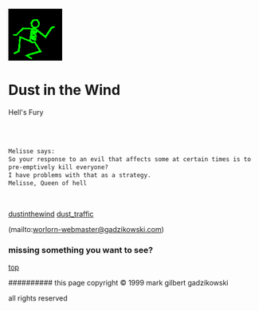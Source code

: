![dancer](assets/dancer.gif)

# Dust in the Wind



 Hell's Fury

![xparent](assets/xparent.gif)  


```
		
Melisse says:
So your response to an evil that affects some at certain times is to
pre-emptively kill everyone?
I have problems with that as a strategy.
Melisse, Queen of hell
		
	
```

 





  [dustinthewind](dustinthewind.md)  [dust_traffic](dust_traffic.md) 

 (mailto:worlorn-webmaster@gadzikowski.com) 

 
### missing something you want to see?



 [top](#top) 

 
########## this page copyright © 1999 mark gilbert gadzikowski

 all rights reserved